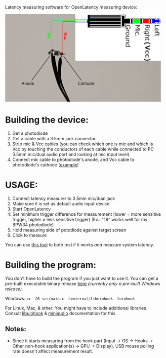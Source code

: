 Latency measuring software for OpenLatency measuring device:

![](docs/OpenLatency-Measurer.png)

# Building the device:

1) Get a photodiode
2) Get a cable with a 3.5mm jack connector
3) Strip mic & Vcc cables (you can check which one is mic and which is Vcc by touching the conductors of each cable while connected to PC 3.5mm mic/dual audio port and looking at mic input level)
4) Connect mic cable to photodiode's anode, and Vcc cable to photodiode's cathode ([example](docs/OpenLatency-Measurer.png))

# USAGE:

1) Connect latency measurer to 3.5mm mic/dual jack
2) Make sure it is set as default audio input device
3) Start OpenLatency
4) Set minimum trigger difference for measurement (lower = more sensitive trigger, higher = less sensitive trigger) (Ex.: "18" works well for my BPW34 photodiode)
5) Hold measuring side of potodiode against target screen
6) Click to measure

You can use [this tool](https://github.com/GeeTwentyFive/OpenLatencyTester) to both test if it works *and* measure system latency.

# Building the program:

You don't have to build the program if you just want to use it. You can get a pre-built executable binary release [here](https://github.com/GeeTwentyFive/OpenLatency/releases/latest) *(currently only a pre-built Windows release)*.

Windows: `cc -O3 src/main.c -Lexternal/libuiohook -luiohook`

For Linux, Mac, & other: You might have to include additional libraries. Consult [libuiohook](https://github.com/kwhat/libuiohook?tab=readme-ov-file#compiling) & [miniaudio](https://github.com/mackron/miniaudio?tab=readme-ov-file#building) documentation for this.

## Notes:

- Since it starts measuring from the hook part (Input -> OS -> Hooks -> Other non-hook application(s) -> GPU -> Display), USB mouse polling rate doesn't affect measurement result.
